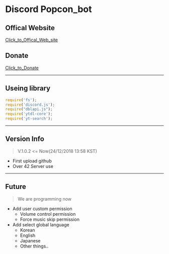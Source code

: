 # Discord Popcon_bot

## Offical Website
  [Click_to_Offical_Web_site](http://popconbot.dothome.co.kr/)
## Donate
  [Click_to_Donate](https://www.paypal.me/popconbot)

  <!-- ![Alt text](https://user-images.githubusercontent.com/23352518/50390680-88dcf800-077d-11e9-99bc-091542c4d2a7.png) -->

***
## Useing library
```javascript
require('fs');
require('discord.js');
require("dblapi.js");
require('ytdl-core');
require('yt-search');
```
***
## Version Info
> V.1.0.2  <= Now(24/12/2018 13:58 KST)
  * First upload github
  * Over 42 Server use
***
## Future
> We are programming now
  * Add user custom permission
    * Volume control permission
    * Force music skip permission
  * Add select global language
    * Korean
    * English
    * Japanese
    * Other things..

